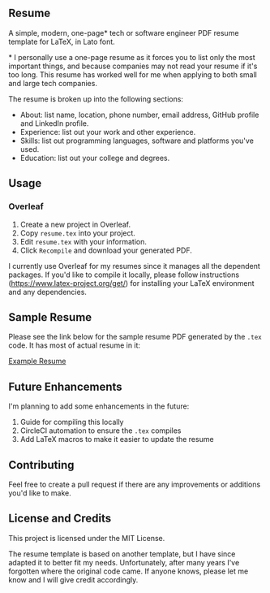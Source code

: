 ## Resume

A simple, modern, one-page* tech or software engineer PDF resume template for LaTeX, in Lato font.

\* I personally use a one-page resume as it forces you to list only the most important things, and because companies may not read your resume if it's too long. This resume has worked well for me when applying to both small and large tech companies.

The resume is broken up into the following sections:

* About: list name, location, phone number, email address, GitHub profile and LinkedIn profile.
* Experience: list out your work and other experience.
* Skills: list out programming languages, software and platforms you've used.
* Education: list out your college and degrees.

## Usage

### Overleaf

1. Create a new project in Overleaf.
2. Copy `resume.tex` into your project.
3. Edit `resume.tex` with your information.
4. Click `Recompile` and download your generated PDF.

I currently use Overleaf for my resumes since it manages all the dependent packages. If you'd like to compile it locally, please follow instructions (https://www.latex-project.org/get/) for installing your LaTeX environment and any dependencies.

## Sample Resume

Please see the link below for the sample resume PDF generated by the `.tex` code. It has most of actual resume in it:

[Example Resume](https://github.com/dphang/resume/blob/master/resume-example.pdf)

## Future Enhancements

I'm planning to add some enhancements in the future:

1. Guide for compiling this locally
2. CircleCI automation to ensure the `.tex` compiles
3. Add LaTeX macros to make it easier to update the resume

## Contributing

Feel free to create a pull request if there are any improvements or additions you'd like to make.

## License and Credits

This project is licensed under the MIT License.

The resume template is based on another template, but I have since adapted it to better fit my needs. Unfortunately, after many years I've forgotten where the original code came. If anyone knows, please let me know and I will give credit accordingly.
